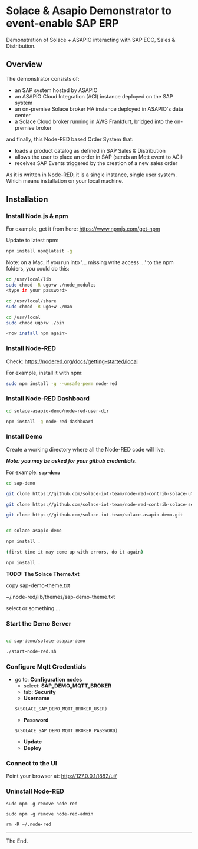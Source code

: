 # Solace & Asapio Demonstrator to event-enable SAP ERP

Demonstration of Solace + ASAPIO interacting with SAP ECC, Sales & Distribution.

## Overview

The demonstrator consists of:
- an SAP system hosted by ASAPIO
- an ASAPIO Cloud Integration (ACI) instance deployed on the SAP system
- an on-premise Solace broker HA instance deployed in ASAPIO's data center
- a Solace Cloud broker running in AWS Frankfurt, bridged into the on-premise broker

and finally, this Node-RED based Order System that:
- loads a product catalog as defined in SAP Sales & Distribution
- allows the user to place an order in SAP (sends an Mqtt event to ACI)
- receives SAP Events triggered by the creation of a new sales order

As it is written in Node-RED, it is a single instance, single user system.
Which means installation on your local machine.

## Installation

### Install Node.js & npm

For example, get it from here: https://www.npmjs.com/get-npm

Update to latest npm:
```bash
npm install npm@latest -g
```
Note: on a Mac, if you run into '... missing write access ...' to the npm folders, you could do this:
```bash
cd /usr/local/lib
sudo chmod -R ugo+w ./node_modules
<type in your password>

cd /usr/local/share
sudo chmod -R ugo+w ./man

cd /usr/local
sudo chmod ugo+w ./bin

<now install npm again>

```

### Install Node-RED

Check: https://nodered.org/docs/getting-started/local

For example, install it with npm:
```bash
sudo npm install -g --unsafe-perm node-red
```

### Install Node-RED Dashboard

```bash
cd solace-asapio-demo/node-red-user-dir

npm install -g node-red-dashboard
```

### Install Demo

Create a working directory where all the Node-RED code will live.

_**Note: you may be asked for your github credentials.**_

For example: **``sap-demo``**

```bash
cd sap-demo
```
```bash
git clone https://github.com/solace-iot-team/node-red-contrib-solace-utils.git
```
```bash
git clone https://github.com/solace-iot-team/node-red-contrib-solace-sempv2.git
```
```bash
git clone https://github.com/solace-iot-team/solace-asapio-demo.git
```
```bash

cd solace-asapio-demo

npm install .

(first time it may come up with errors, do it again)

npm install .

```

**TODO: The Solace Theme.txt**

copy sap-demo-theme.txt

  ~/.node-red/lib/themes/sap-demo-theme.txt

select or something ...

### Start the Demo Server

```bash

cd sap-demo/solace-asapio-demo

./start-node-red.sh

```
### Configure Mqtt Credentials

- go to: **Configuration nodes**
  - select: **SAP_DEMO_MQTT_BROKER**
  - tab: **Security**
  - **Username**
  ```
  $(SOLACE_SAP_DEMO_MQTT_BROKER_USER)
  ```
  - **Password**
  ```
  $(SOLACE_SAP_DEMO_MQTT_BROKER_PASSWORD)
  ```
  - **Update**
  - **Deploy**

### Connect to the UI

Point your browser at: http://127.0.0.1:1882/ui/

### Uninstall Node-RED

```
sudo npm -g remove node-red

sudo npm -g remove node-red-admin

rm -R ~/.node-red

```

---
The End.
